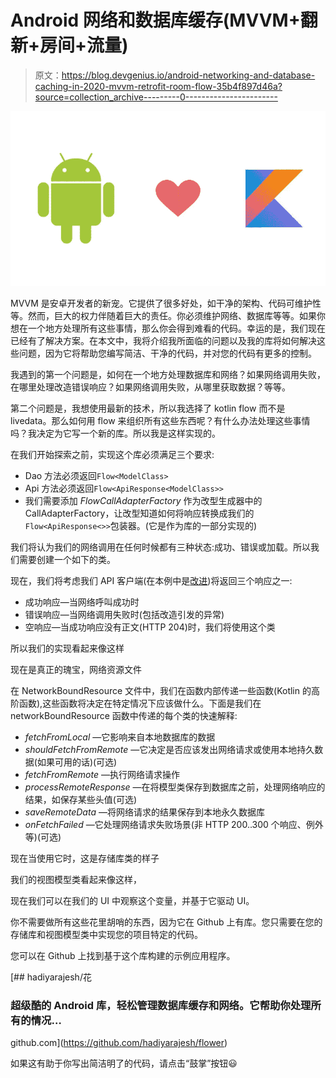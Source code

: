 # Android 网络和数据库缓存(MVVM+翻新+房间+流量)

> 原文：<https://blog.devgenius.io/android-networking-and-database-caching-in-2020-mvvm-retrofit-room-flow-35b4f897d46a?source=collection_archive---------0----------------------->

![](img/7e4a999175d1e38d5ed6227dd406bd21.png)

MVVM 是安卓开发者的新宠。它提供了很多好处，如干净的架构、代码可维护性等。然而，巨大的权力伴随着巨大的责任。你必须维护网络、数据库等等。如果你想在一个地方处理所有这些事情，那么你会得到难看的代码。幸运的是，我们现在已经有了解决方案。在本文中，我将介绍我所面临的问题以及我的库将如何解决这些问题，因为它将帮助您编写简洁、干净的代码，并对您的代码有更多的控制。

我遇到的第一个问题是，如何在一个地方处理数据库和网络？如果网络调用失败，在哪里处理改造错误响应？如果网络调用失败，从哪里获取数据？等等。

第二个问题是，我想使用最新的技术，所以我选择了 kotlin flow 而不是 livedata。那么如何用 flow 来组织所有这些东西呢？有什么办法处理这些事情吗？我决定为它写一个新的库。所以我是这样实现的。

在我们开始探索之前，实现这个库必须满足三个要求:

*   Dao 方法必须返回`Flow<ModelClass>`
*   Api 方法必须返回`Flow<ApiResponse<ModelClass>>`
*   我们需要添加 *FlowCallAdapterFactory* 作为改型生成器中的 CallAdapterFactory，让改型知道如何将响应转换成我们的`Flow<ApiResponse<>>`包装器。(它是作为库的一部分实现的)

我们将认为我们的网络调用在任何时候都有三种状态:成功、错误或加载。所以我们需要创建一个如下的类。

现在，我们将考虑我们 API 客户端(在本例中是[改进](https://github.com/square/retrofit))将返回三个响应之一:

*   成功响应—当网络呼叫成功时
*   错误响应—当网络调用失败时(包括改造引发的异常)
*   空响应—当成功响应没有正文(HTTP 204)时，我们将使用这个类

所以我们的实现看起来像这样

现在是真正的瑰宝，网络资源文件

在 NetworkBoundResource 文件中，我们在函数内部传递一些函数(Kotlin 的高阶函数),这些函数将决定在特定情况下应该做什么。下面是我们在 networkBoundResource 函数中传递的每个类的快速解释:

*   *fetchFromLocal* —它影响来自本地数据库的数据
*   *shouldFetchFromRemote* —它决定是否应该发出网络请求或使用本地持久数据(如果可用的话)(可选)
*   *fetchFromRemote* —执行网络请求操作
*   *processRemoteResponse* —在将模型类保存到数据库之前，处理网络响应的结果，如保存某些头值(可选)
*   *saveRemoteData* —将网络请求的结果保存到本地永久数据库
*   *onFetchFailed* —它处理网络请求失败场景(非 HTTP 200..300 个响应、例外等)(可选)

现在当使用它时，这是存储库类的样子

我们的视图模型类看起来像这样，

现在我们可以在我们的 UI 中观察这个变量，并基于它驱动 UI。

你不需要做所有这些花里胡哨的东西，因为它在 Github 上有库。您只需要在您的存储库和视图模型类中实现您的项目特定的代码。

您可以在 Github 上找到基于这个库构建的示例应用程序。

[](https://github.com/hadiyarajesh/flower) [## hadiyarajesh/花

### 超级酷的 Android 库，轻松管理数据库缓存和网络。它帮助你处理所有的情况…

github.com](https://github.com/hadiyarajesh/flower) 

如果这有助于你写出简洁明了的代码，请点击“鼓掌”按钮😃